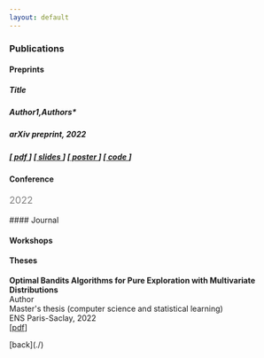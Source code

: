 ```yaml
---
layout: default
---
```


### Publications
#### Preprints
##### **Title**
##### **Author1**,_Authors*_
##### arXiv preprint, 2022
##### [<a href="#"> pdf </a>] [<a href="#"> slides </a>] [<a href="#"> poster </a>] [<a href="#"> code </a>]

#### Conference
<p style="font-size: 13pt; color: gray;">2022</p>
#### Journal

#### Workshops

#### Theses
<p>
<b>Optimal Bandits Algorithms for Pure Exploration with Multivariate Distributions</b><br>
Author<br>
Master's thesis (computer science and statistical learning)<br>
ENS Paris-Saclay, 2022<br>
[<a href="{{ "/assets/pdf/master_thesis.pdf"  | absolute_url }}">pdf</a>]
</p>
[back](./)